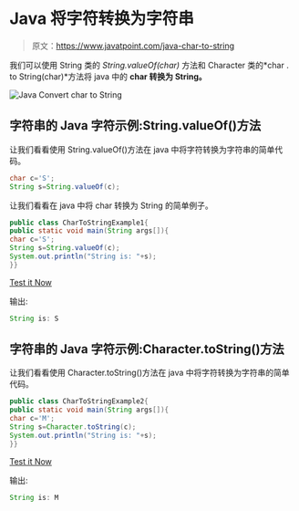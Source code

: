# Java 将字符转换为字符串

> 原文：<https://www.javatpoint.com/java-char-to-string>

我们可以使用 String 类的 *String.valueOf(char)* 方法和 Character 类的*char . to String(char)*方法将 java 中的 **char 转换为 String。**

![Java Convert char to String](../img/2fe893c2e6889c94ec01c54298728704.png)

## 字符串的 Java 字符示例:String.valueOf()方法

让我们看看使用 String.valueOf()方法在 java 中将字符转换为字符串的简单代码。

```java
char c='S';
String s=String.valueOf(c);

```

让我们看看在 java 中将 char 转换为 String 的简单例子。

```java
public class CharToStringExample1{
public static void main(String args[]){
char c='S';
String s=String.valueOf(c);
System.out.println("String is: "+s);
}}

```

[Test it Now](https://compiler.javatpoint.com/opr/test.jsp?filename=CharToStringExample1)

输出:

```java
String is: S

```

## 字符串的 Java 字符示例:Character.toString()方法

让我们看看使用 Character.toString()方法在 java 中将字符转换为字符串的简单代码。

```java
public class CharToStringExample2{
public static void main(String args[]){
char c='M';  
String s=Character.toString(c);
System.out.println("String is: "+s);  
}}

```

[Test it Now](https://compiler.javatpoint.com/opr/test.jsp?filename=CharToStringExample2)

输出:

```java
String is: M

```
